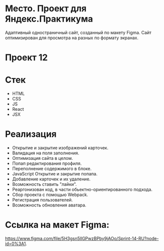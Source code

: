 # Место. Проект для Яндекс.Практикума

Адаптивный одностраничный сайт, созданный по макету Figma. 
Сайт оптимизирован для просмотра на разных по формату экранах.

# Проект 12

# Стек

- HTML
- CSS
- JS
- React
- JSX

# Реализация

- Открытие и закрытие изображений карточек.
- Валидация на поля заполнения.
- Оптимизация сайта в целом.
- Попап редактирования профиля.
- Переполнение содержимого в блоке.
- JavaScript Открытие и закрытие попапа.
- Добавление карточек и их удаление.
- Возможность ставить "лайки".
- Реаргонизован код, в части обьектно-ориентированного подхода.
- Сбор проекта с помощью Webpack.
- Регистрация пользователей.
- Возможность обновления аватара.


# Ссылка на макет Figma:

https://www.figma.com/file/5H3gsn5lIGPwzBPby9jAOo/Sprint-14-RU?node-id=0%3A1.